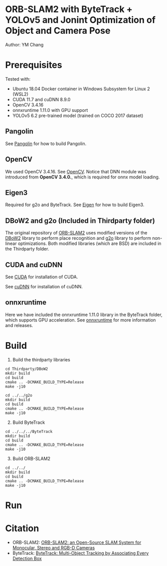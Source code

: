 # ORB-SLAM2 with ByteTrack + YOLOv5 and Jonint Optimization of Object and Camera Pose
Author: YM Chang


# Prerequisites

Tested with:
- Ubuntu 18.04 Docker container in Windows Subsystem for Linux 2 (WSL2)
- CUDA 11.7 and cuDNN 8.9.0
- OpenCV 3.4.16
- onnxruntime 1.11.0 with GPU support
- YOLOv5 6.2 pre-trained model (trained on COCO 2017 dataset)

## Pangolin
See [Pangolin](https://github.com/stevenlovegrove/Pangolin) for how to build Pangolin.

## OpenCV
We used OpenCV 3.4.16. See [OpenCV](http://opencv.org).
Notice that DNN module was introduced from **OpenCV 3.4.0.**, which is required for onnx model loading.

## Eigen3
Required for g2o and ByteTrack.
See [Eigen](http://eigen.tuxfamily.org) for how to build Eigen3.

## DBoW2 and g2o (Included in Thirdparty folder)
The original repository of [ORB-SLAM2](https://github.com/raulmur/ORB_SLAM2) uses modified versions of the [DBoW2](https://github.com/dorian3d/DBoW2) library to perform place recognition and [g2o](https://github.com/RainerKuemmerle/g2o) library to perform non-linear optimizations. Both modified libraries (which are BSD) are included in the Thirdparty folder.

## CUDA and cuDNN
See [CUDA](https://developer.nvidia.com/cuda-downloads) for installation of CUDA.

See [cuDNN](https://developer.nvidia.com/cudnn) for installation of cuDNN.

## onnxruntime
Here we have included the onnxruntime 1.11.0 library in the ByteTrack folder, which supports GPU acceleration.
See [onnxruntime](https://github.com/microsoft/onnxruntime) for more information and releases.


# Build

1. Build the thirdparty libraries
```
cd Thirdparty/DBoW2
mkdir build
cd build
cmake .. -DCMAKE_BUILD_TYPE=Release
make -j10

cd ../../g2o
mkdir build
cd build
cmake .. -DCMAKE_BUILD_TYPE=Release
make -j10
```

2. Build ByteTrack
```
cd ../../../ByteTrack
mkdir build
cd build
cmake .. -DCMAKE_BUILD_TYPE=Release
make -j10
```

3. Build ORB-SLAM2
```
cd ../../
mkdir build
cd build
cmake .. -DCMAKE_BUILD_TYPE=Release
make -j10
```

# Run

# Citation
- ORB-SLAM2: [ORB-SLAM2: an Open-Source SLAM System for Monocular, Stereo and RGB-D Cameras](https://arxiv.org/abs/1610.06475)
- ByteTrack: [ByteTrack: Multi-Object Tracking by Associating Every Detection Box](https://arxiv.org/abs/2107.06278)